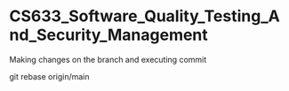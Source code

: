 # CS633_Software_Quality_Testing_And_Security_Management
Making changes on the branch and executing commit

git rebase origin/main
